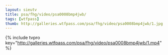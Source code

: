 ```yaml
--- 
layout: sieutv
title: psa/fhg/video/psa0008bmp4jwb/
tags: [wtfpass]
thumb: http://galleries.wtfpass.com/psa/fhg/video/psa0008bmp4jwb/1.jpg
---
```

{% include tvpro key="http://galleries.wtfpass.com/psa/fhg/video/psa0008bmp4jwb/1.mp4" %} 
